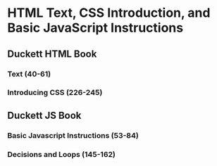 # HTML Text, CSS Introduction, and Basic JavaScript Instructions

## Duckett HTML Book

### Text (40-61)

### Introducing CSS (226-245)

## Duckett JS Book

### Basic Javascript Instructions (53-84)

### Decisions and Loops (145-162)